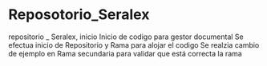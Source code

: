 # Reposotorio_Seralex
repositorio _ Seralex, inicio
Inicio de codigo para gestor documental
Se efectua inicio de Repositorio y Rama para  alojar el codigo 
Se realzia cambio de ejemplo en Rama secundaria 
para validar que está correcta la rama
